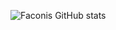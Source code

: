 ![Faconis GitHub stats](https://github-readme-stats.vercel.app/api?username=Faconis&theme=dark&show_icons=true)

